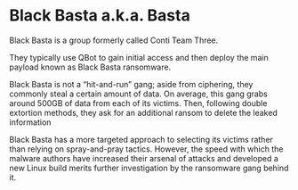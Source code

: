 # Black Basta a.k.a. Basta

Black Basta is a group formerly called Conti Team Three. 

They typically use QBot to gain initial access and then deploy the main payload known as Black Basta ransomware.

Black Basta is not a “hit-and-run” gang; aside from ciphering, they commonly steal a certain amount of data. On average, this gang grabs around 500GB of data from each of its victims. Then, following double extortion methods, they ask for an additional ransom to delete the leaked information

Black Basta has a more targeted approach to selecting its victims rather than relying on spray-and-pray tactics. However, the speed with which the malware authors have increased their arsenal of attacks and developed a new Linux build merits further investigation by the ransomware gang behind it.
